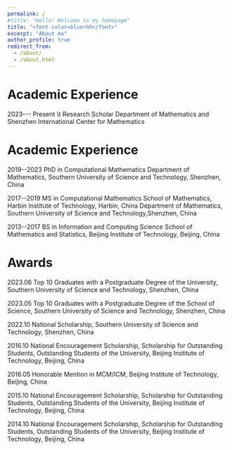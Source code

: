 ```yaml
---
permalink: /
#title: "Hello! Welcome to my homepage"
title: "<font color=blue>hh</font>"
excerpt: "About me"
author_profile: true
redirect_from: 
  - /about/
  - /about.html
---
```


Academic Experience
======
2023--- Present \t Research Scholar    Department of Mathematics and Shenzhen International Center for Mathematics

Academic Experience
======
2019--2023 PhD in  Computational Mathematics
          Department of Mathematics, Southern University of Science and Technology, Shenzhen, China
  
2017--2019  MS in Computational Mathematics
           School of Mathematics, Harbin Institute of Technology, Harbin, China 
           Department of Mathematics, Southern University of Science and Technology,Shenzhen, China

2013--2017 BS in Information and Computing Science
           School of Mathematics and Statistics, Beijing Institute of Technology, Beijing, China


Awards
======
2023.06 Top 10 Graduates with a Postgraduate Degree of the University, Southern University of Science and Technology, Shenzhen, China

2023.05 Top 10 Graduates with a Postgraduate Degree of the School of Science,
Southern University of Science and Technology, Shenzhen, China

2022.10 National Scholarship, Southern University of Science and Technology, Shenzhen, China

2016.10 National Encouragement Scholarship, Scholarship for Outstanding Students, Outstanding Students of the University, Beijing Institute of Technology, Beijing, China

2016.05 Honorable Mention in MCM/ICM, Beijing Institute of Technology, Beijing, China

2015.10 National Encouragement Scholarship, Scholarship for Outstanding Students, Outstanding Students of the University, Beijing Institute of Technology, Beijing, China

2014.10 National Encouragement Scholarship, Scholarship for Outstanding Students, Outstanding Students of the University, Beijing Institute of Technology, Beijing, China
